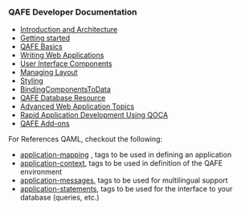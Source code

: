 ### QAFE Developer Documentation

* [Introduction and Architecture](01_Introduction.md)
* [Getting started](02_GettingStarted.md)
* [QAFE Basics](03_QAFEBasics.md)
* [Writing Web Applications](04_WritingWebApplications.md)
* [User Interface Components](06_UserInterfaceComponents.md)
* [Managing Layout](07_ManagingLayout.md)
* [Styling](08_Styling.md)
* [BindingComponentsToData](09_BindingComponentsToData.md)
* [QAFE Database Resource](10_QAFEDatabaseResource.md)
* [Advanced Web Application Topics](11_AdvancedWebApplicationTopics.md)
* [Rapid Application Development Using QOCA](12_RapidApplicationDevelopmentUsingQOCA.md)
* [QAFE Add-ons](13_QAFEAddOns.md)


For References QAML, checkout the following:

* [application-mapping]( http://www.qafe.com/static/documentation/api/application-mapping.html) , tags to be used in defining an application
* [application-context](http://www.qafe.com/static/documentation/api/application-context.html), tags to be used in definition of the QAFE environment
* [application-messages](http://www.qafe.com/static/documentation/api/application-messages.html), tags to be used for multilingual support
* [application-statements](http://www.qafe.com/static/documentation/api/application-statements.html), tags to be used for the interface to your database (queries, etc.)
